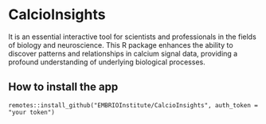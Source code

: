 # CalcioInsights
It is an essential interactive tool for scientists and professionals in the fields of biology and neuroscience. This R package enhances the ability to discover patterns and relationships in calcium signal data, providing a profound understanding of underlying biological processes.

## How to install the app

```
remotes::install_github("EMBRIOInstitute/CalcioInsights", auth_token = "your token")
```
